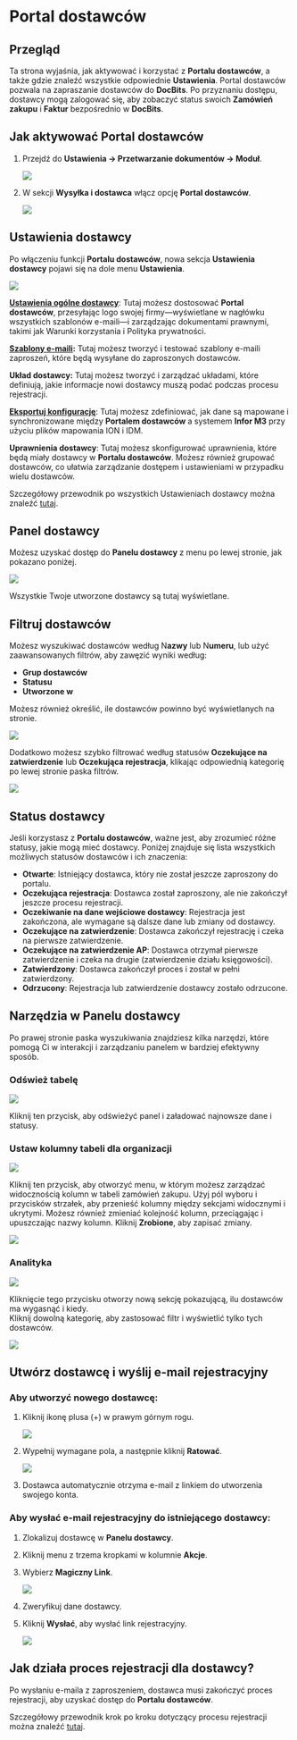 # Portal dostawców

## Przegląd

Ta strona wyjaśnia, jak aktywować i korzystać z **Portalu dostawców**, a także gdzie znaleźć wszystkie odpowiednie **Ustawienia**. Portal dostawców pozwala na zapraszanie dostawców do **DocBits**. Po przyznaniu dostępu, dostawcy mogą zalogować się, aby zobaczyć status swoich **Zamówień zakupu** i **Faktur** bezpośrednio w **DocBits**.

## Jak aktywować Portal dostawców

1.  Przejdź do **Ustawienia → Przetwarzanie dokumentów → Moduł**.

    ![](https://raw.githubusercontent.com/Fellow-Consulting-AG/docbits/refs/heads/main/readme/.gitbook/assets/settings_module.png)
2.  W sekcji **Wysyłka i dostawca** włącz opcję **Portal dostawców**.

    ![](https://raw.githubusercontent.com/Fellow-Consulting-AG/docbits/refs/heads/main/readme/.gitbook/assets/supplier_portal_1.png)

## Ustawienia dostawcy

Po włączeniu funkcji **Portalu dostawców**, nowa sekcja **Ustawienia dostawcy** pojawi się na dole menu **Ustawienia**.

![](https://raw.githubusercontent.com/Fellow-Consulting-AG/docbits/refs/heads/main/readme/.gitbook/assets/settings_suppplier_settings.png)

[**Ustawienia ogólne dostawcy**](../../settings/supplier-setting/supplier-general-settings.md): Tutaj możesz dostosować **Portal dostawców**, przesyłając logo swojej firmy—wyświetlane w nagłówku wszystkich szablonów e-maili—i zarządzając dokumentami prawnymi, takimi jak Warunki korzystania i Polityka prywatności.

[**Szablony e-maili**](../../settings/supplier-setting/editing-email-templates.md)**:** Tutaj możesz tworzyć i testować szablony e-maili zaproszeń, które będą wysyłane do zaproszonych dostawców.

**Układ dostawcy:** Tutaj możesz tworzyć i zarządzać układami, które definiują, jakie informacje nowi dostawcy muszą podać podczas procesu rejestracji.

[**Eksportuj konfigurację**](../../settings/supplier-setting/export-configuration-for-supplier-portal-for-m3.md): Tutaj możesz zdefiniować, jak dane są mapowane i synchronizowane między **Portalem dostawców** a systemem **Infor M3** przy użyciu plików mapowania ION i IDM.

**Uprawnienia dostawcy**: Tutaj możesz skonfigurować uprawnienia, które będą miały dostawcy w **Portalu dostawców**. Możesz również grupować dostawców, co ułatwia zarządzanie dostępem i ustawieniami w przypadku wielu dostawców.

Szczegółowy przewodnik po wszystkich Ustawieniach dostawcy można znaleźć [tutaj](../../settings/supplier-setting/).

## Panel dostawcy <a href="#supplier-permissions" id="supplier-permissions"></a>

Możesz uzyskać dostęp do **Panelu dostawcy** z menu po lewej stronie, jak pokazano poniżej.

![](https://raw.githubusercontent.com/Fellow-Consulting-AG/docbits/refs/heads/main/readme/.gitbook/assets/supplier_portal_2.png)

Wszystkie Twoje utworzone dostawcy są tutaj wyświetlane.

## Filtruj dostawców

Możesz wyszukiwać dostawców według N**azwy** lub N**umeru**, lub użyć zaawansowanych filtrów, aby zawęzić wyniki według:

* **Grup dostawców**
* **Statusu**
* **Utworzone w**

Możesz również określić, ile dostawców powinno być wyświetlanych na stronie.

![](https://raw.githubusercontent.com/Fellow-Consulting-AG/docbits/refs/heads/main/readme/.gitbook/assets/supplier_portal_9.png)

Dodatkowo możesz szybko filtrować według statusów **Oczekujące na zatwierdzenie** lub **Oczekująca rejestracja**, klikając odpowiednią kategorię po lewej stronie paska filtrów.

![](https://raw.githubusercontent.com/Fellow-Consulting-AG/docbits/refs/heads/main/readme/.gitbook/assets/10.png)

## Status dostawcy

Jeśli korzystasz z **Portalu dostawców**, ważne jest, aby zrozumieć różne statusy, jakie mogą mieć dostawcy. Poniżej znajduje się lista wszystkich możliwych statusów dostawców i ich znaczenia:

* **Otwarte**: Istniejący dostawca, który nie został jeszcze zaproszony do portalu.
* **Oczekująca rejestracja**: Dostawca został zaproszony, ale nie zakończył jeszcze procesu rejestracji.
* **Oczekiwanie na dane wejściowe dostawcy**: Rejestracja jest zakończona, ale wymagane są dalsze dane lub zmiany od dostawcy.
* **Oczekujące na zatwierdzenie**: Dostawca zakończył rejestrację i czeka na pierwsze zatwierdzenie.
* **Oczekujące na zatwierdzenie AP**: Dostawca otrzymał pierwsze zatwierdzenie i czeka na drugie (zatwierdzenie działu księgowości).
* **Zatwierdzony**: Dostawca zakończył proces i został w pełni zatwierdzony.
* **Odrzucony**: Rejestracja lub zatwierdzenie dostawcy zostało odrzucone.

## Narzędzia w Panelu dostawcy

Po prawej stronie paska wyszukiwania znajdziesz kilka narzędzi, które pomogą Ci w interakcji i zarządzaniu panelem w bardziej efektywny sposób.

### Odśwież tabelę <a href="#refresh-table" id="refresh-table"></a>

![](https://raw.githubusercontent.com/Fellow-Consulting-AG/docbits/refs/heads/main/readme/.gitbook/assets/supplier_portal_3.png)

Kliknij ten przycisk, aby odświeżyć panel i załadować najnowsze dane i statusy.

### Ustaw kolumny tabeli dla organizacji <a href="#set-table-columns-for-organization" id="set-table-columns-for-organization"></a>

![](https://raw.githubusercontent.com/Fellow-Consulting-AG/docbits/refs/heads/main/readme/.gitbook/assets/supplier_portal_4.png)

Kliknij ten przycisk, aby otworzyć menu, w którym możesz zarządzać widocznością kolumn w tabeli zamówień zakupu. Użyj pól wyboru i przycisków strzałek, aby przenieść kolumny między sekcjami widocznymi i ukrytymi. Możesz również zmieniać kolejność kolumn, przeciągając i upuszczając nazwy kolumn. Kliknij **Zrobione**, aby zapisać zmiany.

![](https://raw.githubusercontent.com/Fellow-Consulting-AG/docbits/refs/heads/main/readme/.gitbook/assets/supplier_portal_7.png)

### Analityka <a href="#analytics" id="analytics"></a>

![](https://raw.githubusercontent.com/Fellow-Consulting-AG/docbits/refs/heads/main/readme/.gitbook/assets/supplier_portal_5.png)

Kliknięcie tego przycisku otworzy nową sekcję pokazującą, ilu dostawców ma wygasnąć i kiedy.\
Kliknij dowolną kategorię, aby zastosować filtr i wyświetlić tylko tych dostawców.

![](https://raw.githubusercontent.com/Fellow-Consulting-AG/docbits/refs/heads/main/readme/.gitbook/assets/supplier_portal_8.png)

## Utwórz dostawcę i wyślij e-mail rejestracyjny

### **Aby utworzyć nowego dostawcę:**

1.  Kliknij ikonę plusa (+) w prawym górnym rogu.

    ![](https://raw.githubusercontent.com/Fellow-Consulting-AG/docbits/refs/heads/main/readme/.gitbook/assets/supplier_portal_6.png)
2.  Wypełnij wymagane pola, a następnie kliknij **Ratować**.

    ![](https://raw.githubusercontent.com/Fellow-Consulting-AG/docbits/refs/heads/main/readme/.gitbook/assets/supplier_portal_11.png)
3. Dostawca automatycznie otrzyma e-mail z linkiem do utworzenia swojego konta.

### **Aby wysłać e-mail rejestracyjny do istniejącego dostawcy:**

1. Zlokalizuj dostawcę w **Panelu dostawcy**.
2. Kliknij menu z trzema kropkami w kolumnie **Akcje**.
3.  Wybierz **Magiczny Link**.

    ![](https://raw.githubusercontent.com/Fellow-Consulting-AG/docbits/refs/heads/main/readme/.gitbook/assets/supplier_portal_12.png)
4. Zweryfikuj dane dostawcy.
5.  Kliknij **Wysłać**, aby wysłać link rejestracyjny.

    ![](https://raw.githubusercontent.com/Fellow-Consulting-AG/docbits/refs/heads/main/readme/.gitbook/assets/supplier_portal_13.png)

## Jak działa proces rejestracji dla dostawcy?

Po wysłaniu e-maila z zaproszeniem, dostawca musi zakończyć proces rejestracji, aby uzyskać dostęp do **Portalu dostawców**.

Szczegółowy przewodnik krok po kroku dotyczący procesu rejestracji można znaleźć [tutaj](supplier-registration.md).
